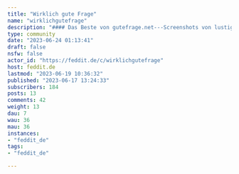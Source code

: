 ```yaml
---
title: "Wirklich gute Frage" 
name: "wirklichgutefrage"
description: "#### Das Beste von gutefrage.net---Screenshots von lustigen, absurden oder originellen Posts auf gutefrage.net##### Regeln:* Bitte Benutzernamen und Profilbilder in Screenshots unkenntlich machen"
type: community
date: "2023-06-24 01:13:41"
draft: false
nsfw: false
actor_id: "https://feddit.de/c/wirklichgutefrage"
host: feddit.de
lastmod: "2023-06-19 10:36:32"
published: "2023-06-17 13:24:33"
subscribers: 184
posts: 13
comments: 42
weight: 13
dau: 7
wau: 36
mau: 36
instances:
- "feddit_de"
tags: 
- "feddit_de"

---
```

